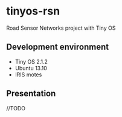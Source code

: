 # tinyos-rsn

Road Sensor Networks project with Tiny OS

## Development environment

* Tiny OS 2.1.2
* Ubuntu 13.10
* IRIS motes

## Presentation

//TODO
